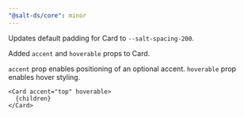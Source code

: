 ```yaml
---
"@salt-ds/core": minor
---
```


Updates default padding for Card to `--salt-spacing-200`.

Added `accent` and `hoverable` props to Card.

`accent` prop enables positioning of an optional accent.
`hoverable` prop enables hover styling.

```tsx
<Card accent="top" hoverable>
  {children}
</Card>
```
